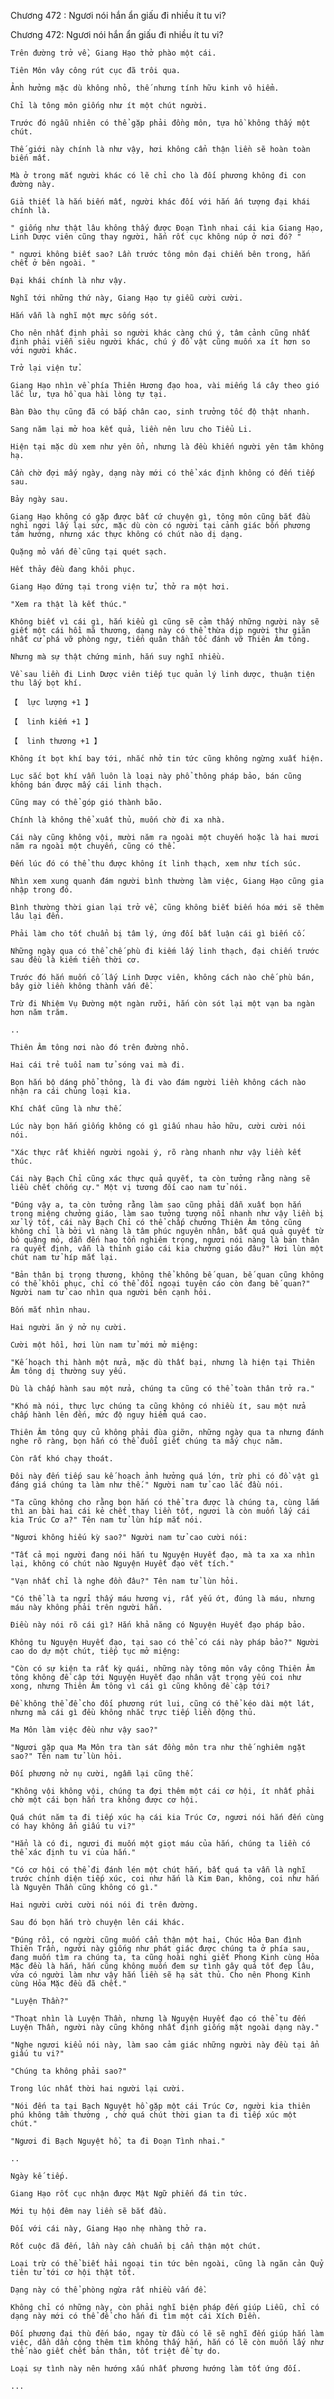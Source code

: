 




Chương 472 : Ngươi nói hắn ẩn giấu đi nhiều ít tu vi?


Chương 472: Ngươi nói hắn ẩn giấu đi nhiều ít tu vi?

	Trên đường trở về, Giang Hạo thở phào một cái.

	Tiên Môn vây công rút cục đã trôi qua.

	Ảnh hưởng mặc dù không nhỏ, thế nhưng tính hữu kinh vô hiểm.

	Chỉ là tông môn giống như ít một chút người.

	Trước đó ngẫu nhiên có thể gặp phải đồng môn, tựa hồ không thấy một chút.

	Thế giới này chính là như vậy, hơi không cẩn thận liền sẽ hoàn toàn biến mất.

	Mà ở trong mắt người khác có lẽ chỉ cho là đối phương không đi con đường này.

	Giả thiết là hắn biến mất, người khác đối với hắn ấn tượng đại khái chính là.

	" giống như thật lâu không thấy được Đoạn Tình nhai cái kia Giang Hạo, Linh Dược viên cũng thay người, hắn rốt cục không núp ở nơi đó? "

	" ngươi không biết sao? Lần trước tông môn đại chiến bên trong, hắn chết ở bên ngoài. "

	Đại khái chính là như vậy.

	Nghĩ tới những thứ này, Giang Hạo tự giễu cười cười.

	Hắn vẫn là nghĩ một mực sống sót.

	Cho nên nhất định phải so người khác càng chú ý, tâm cảnh cũng nhất định phải viễn siêu người khác, chú ý đồ vật cũng muốn xa ít hơn so với người khác.

	Trở lại viện tử.

	Giang Hạo nhìn về phía Thiên Hương đạo hoa, vài miếng lá cây theo gió lắc lư, tựa hồ qua hài lòng tự tại.

	Bàn Đào thụ cũng đã có bắp chân cao, sinh trưởng tốc độ thật nhanh.

	Sang năm lại mở hoa kết quả, liền nên lưu cho Tiểu Li.

	Hiện tại mặc dù xem như yên ổn, nhưng là đều khiến người yên tâm không hạ.

	Cần chờ đợi mấy ngày, dạng này mới có thể xác định không có đến tiếp sau.

	Bảy ngày sau.

	Giang Hạo không có gặp được bất cứ chuyện gì, tông môn cũng bắt đầu nghỉ ngơi lấy lại sức, mặc dù còn có người tại cảnh giác bốn phương tám hướng, nhưng xác thực không có chút nào dị dạng.

	Quặng mỏ vấn đề cũng tại quét sạch.

	Hết thảy đều đang khôi phục.

	Giang Hạo đứng tại trong viện tử, thở ra một hơi.

	"Xem ra thật là kết thúc."

	Không biết vì cái gì, hắn kiểu gì cũng sẽ cảm thấy những người này sẽ giết một cái hồi mã thương, dạng này có thể thừa dịp người thư giãn nhất cử phá vỡ phòng ngự, tiến quân thần tốc đánh vỡ Thiên Âm tông.

	Nhưng mà sự thật chứng minh, hắn suy nghĩ nhiều.

	Về sau liền đi Linh Dược viên tiếp tục quản lý linh dược, thuận tiện thu lấy bọt khí.

	【  lực lượng +1 】

	【  linh kiếm +1 】

	【  linh thương +1 】

	Không ít bọt khí bay tới, nhắc nhở tin tức cũng không ngừng xuất hiện.

	Lục sắc bọt khí vẫn luôn là loại này phổ thông pháp bảo, bán cũng không bán được mấy cái linh thạch.

	Cũng may có thể góp gió thành bão.

	Chính là không thể xuất thủ, muốn chờ đi xa nhà.

	Cái này cũng không vội, mười năm ra ngoài một chuyến hoặc là hai mươi năm ra ngoài một chuyến, cũng có thể.

	Đến lúc đó có thể thu được không ít linh thạch, xem như tích súc.

	Nhìn xem xung quanh đám người bình thường làm việc, Giang Hạo cũng gia nhập trong đó.

	Bình thường thời gian lại trở về, cũng không biết biến hóa mới sẽ thêm lâu lại đến.

	Phải làm cho tốt chuẩn bị tâm lý, ứng đối bất luận cái gì biến cố.

	Những ngày qua có thể chế phù đi kiếm lấy linh thạch, đại chiến trước sau đều là kiếm tiền thời cơ.

	Trước đó hắn muốn cố lấy Linh Dược viên, không cách nào chế phù bán, bây giờ liền không thành vấn đề.

	Trừ đi Nhiệm Vụ Đường một ngàn rưỡi, hắn còn sót lại một vạn ba ngàn hơn năm trăm.

	..

	Thiên Âm tông nơi nào đó trên đường nhỏ.

	Hai cái trẻ tuổi nam tử sóng vai mà đi.

	Bọn hắn bộ dáng phổ thông, là đi vào đám người liền không cách nào nhận ra cái chủng loại kia.

	Khí chất cũng là như thế.

	Lúc này bọn hắn giống không có gì giấu nhau hảo hữu, cười cười nói nói.

	"Xác thực rất khiến người ngoài ý, rõ ràng nhanh như vậy liền kết thúc.

	Cái này Bạch Chỉ cũng xác thực quả quyết, ta còn tưởng rằng nàng sẽ liều chết chống cự." Một vị tương đối cao nam tử nói.

	"Đúng vậy a, ta còn tưởng rằng làm sao cũng phải dẫn xuất bọn hắn trong miệng chưởng giáo, làm sao tưởng tượng nổi nhanh như vậy liền bị xử lý tốt, cái này Bạch Chỉ có thể chấp chưởng Thiên Âm tông cũng không chỉ là bởi vì nàng là tâm phúc nguyên nhân, bất quá quả quyết từ bỏ quặng mỏ, dẫn đến hao tổn nghiêm trọng, ngươi nói nàng là bản thân ra quyết định, vẫn là thỉnh giáo cái kia chưởng giáo đâu?" Hơi lùn một chút nam tử híp mắt lại.

	"Bản thân bị trọng thương, không thể không bế quan, bế quan cũng không có thể khôi phục, chỉ có thể đối ngoại tuyên cáo còn đang bế quan?" Người nam tử cao nhìn qua người bên cạnh hỏi.

	Bốn mắt nhìn nhau.

	Hai người ăn ý nở nụ cười.

	Cười một hồi, hơi lùn nam tử mới mở miệng:

	"Kế hoạch thi hành một nửa, mặc dù thất bại, nhưng là hiện tại Thiên Âm tông dị thường suy yếu.

	Dù là chấp hành sau một nửa, chúng ta cũng có thể toàn thân trở ra."

	"Khó mà nói, thực lực chúng ta cũng không có nhiều ít, sau một nửa chấp hành lên đến, mức độ nguy hiểm quá cao.

	Thiên Âm tông quy củ không phải đùa giỡn, những ngày qua ta nhưng đánh nghe rõ ràng, bọn hắn có thể đuổi giết chúng ta mấy chục năm.

	Còn rất khó chạy thoát.

	Đôi này đến tiếp sau kế hoạch ảnh hưởng quá lớn, trừ phi có đồ vật gì đáng giá chúng ta làm như thế." Người nam tử cao lắc đầu nói.

	"Ta cũng không cho rằng bọn hắn có thể tra được là chúng ta, cùng lắm thì an bài hai cái kẻ chết thay liền tốt, ngươi là còn muốn lấy cái kia Trúc Cơ a?" Tên nam tử lùn híp mắt nói.

	"Ngươi không hiếu kỳ sao?" Người nam tử cao cười nói:

	"Tất cả mọi người đang nói hắn tu Nguyện Huyết đạo, mà ta xa xa nhìn lại, không có chút nào Nguyện Huyết đạo vết tích."

	"Vạn nhất chỉ là nghe đồn đâu?" Tên nam tử lùn hỏi.

	"Có thể là ta ngửi thấy máu hương vị, rất yếu ớt, đúng là máu, nhưng máu này không phải trên người hắn.

	Điều này nói rõ cái gì? Hắn khả năng có Nguyện Huyết đạo pháp bảo.

	Không tu Nguyện Huyết đạo, tại sao có thể có cái này pháp bảo?" Người cao do dự một chút, tiếp tục mở miệng:

	"Còn có sự kiện ta rất kỳ quái, những này tông môn vây công Thiên Âm tông không đề cập tới Nguyện Huyết đạo nhân vật trọng yếu coi như xong, nhưng Thiên Âm tông vì cái gì cũng không đề cập tới?

	Đề không thể để cho đối phương rút lui, cũng có thể kéo dài một lát, nhưng mà cái gì đều không nhắc trực tiếp liền động thủ.

	Ma Môn làm việc đều như vậy sao?"

	"Ngươi gặp qua Ma Môn tra tàn sát đồng môn tra như thế nghiêm ngặt sao?" Tên nam tử lùn hỏi.

	Đối phương nở nụ cười, ngẫm lại cũng thế.

	"Không vội không vội, chúng ta đợi thêm một cái cơ hội, ít nhất phải chờ một cái bọn hắn tra không được cơ hội.

	Quá chút năm ta đi tiếp xúc hạ cái kia Trúc Cơ, ngươi nói hắn đến cùng có hay không ẩn giấu tu vi?"

	"Hẳn là có đi, ngươi đi muốn một giọt máu của hắn, chúng ta liền có thể xác định tu vi của hắn."

	"Có cơ hội có thể đi đánh lén một chút hắn, bất quá ta vẫn là nghĩ trước chính diện tiếp xúc, coi như hắn là Kim Đan, không, coi như hắn là Nguyên Thần cũng không có gì."

	Hai người cười cười nói nói đi trên đường.

	Sau đó bọn hắn trò chuyện lên cái khác.

	"Đúng rồi, có người cũng muốn cẩn thận một hai, Chúc Hỏa Đan đình Thiên Trần, người này giống như phát giác được chúng ta ở phía sau, đang muốn tìm ra chúng ta, ta cũng hoài nghi giết Phong Kinh cùng Hỏa Mặc đều là hắn, hắn cũng không muốn đem sự tình gây quá tốt đẹp lâu, vừa có người làm như vậy hắn liền sẽ hạ sát thủ. Cho nên Phong Kinh cùng Hỏa Mặc đều đã chết."

	"Luyện Thần?"

	"Thoạt nhìn là Luyện Thần, nhưng là Nguyện Huyết đạo có thể tu đến Luyện Thần, người này cũng không nhất định giống mặt ngoài dạng này."

	"Nghe ngươi kiểu nói này, làm sao cảm giác những người này đều tại ẩn giấu tu vi?"

	"Chúng ta không phải sao?"

	Trong lúc nhất thời hai người lại cười.

	"Nói đến ta tại Bạch Nguyệt hồ gặp một cái Trúc Cơ, người kia thiên phú không tầm thường , chờ quá chút thời gian ta đi tiếp xúc một chút."

	"Ngươi đi Bạch Nguyệt hồ, ta đi Đoạn Tình nhai."

	..

	Ngày kế tiếp.

	Giang Hạo rốt cục nhận được Mật Ngữ phiến đá tin tức.

	Mới tụ hội đêm nay liền sẽ bắt đầu.

	Đối với cái này, Giang Hạo nhẹ nhàng thở ra.

	Rốt cuộc đã đến, lần này cần chuẩn bị cẩn thận một chút.

	Loại trừ có thể biết hải ngoại tin tức bên ngoài, cũng là ngăn cản Quỷ tiên tử tới cơ hội thật tốt.

	Dạng này có thể phòng ngừa rất nhiều vấn đề.

	Không chỉ có những này, còn phải nghĩ biện pháp đến giúp Liễu, chỉ có dạng này mới có thể để cho hắn đi tìm một cái Xích Điền.

	Đối phương đại thù đến báo, ngay từ đầu có lẽ sẽ nghĩ đến giúp hắn làm việc, dần dần cộng thêm tìm không thấy hắn, hắn có lẽ còn muốn lấy như thế nào giết chết bản thân, tốt triệt để tự do.

	Loại sự tình này nên hướng xấu nhất phương hướng làm tốt ứng đối.

	...




